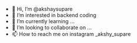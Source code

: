 - 👋 Hi, I’m @akshaysupare
- 👀 I’m interested in backend coding 
- 🌱 I’m currently learning ...
- 💞️ I’m looking to collaborate on ...
- 📫 How to reach me on instagram  _akshy_supare

<!---
akshaysupare/akshaysupare is a ✨ special ✨ repository because its `README.md` (this file) appears on your GitHub profile.
You can click the Preview link to take a look at your changes.
--->
